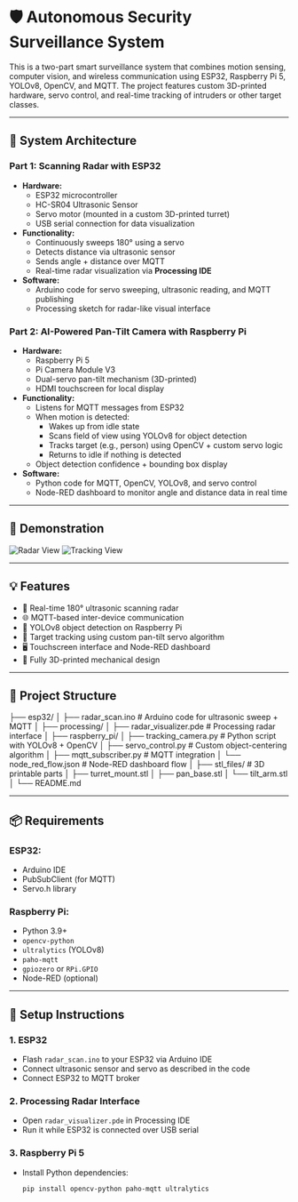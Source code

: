 # 🛡️ Autonomous Security Surveillance System

This is a two-part smart surveillance system that combines motion sensing, computer vision, and wireless communication using ESP32, Raspberry Pi 5, YOLOv8, OpenCV, and MQTT. The project features custom 3D-printed hardware, servo control, and real-time tracking of intruders or other target classes.

---

## 🔧 System Architecture

### **Part 1: Scanning Radar with ESP32**

- **Hardware:**
  - ESP32 microcontroller
  - HC-SR04 Ultrasonic Sensor
  - Servo motor (mounted in a custom 3D-printed turret)
  - USB serial connection for data visualization
- **Functionality:**
  - Continuously sweeps 180° using a servo
  - Detects distance via ultrasonic sensor
  - Sends angle + distance over MQTT
  - Real-time radar visualization via **Processing IDE**
- **Software:**
  - Arduino code for servo sweeping, ultrasonic reading, and MQTT publishing
  - Processing sketch for radar-like visual interface

### **Part 2: AI-Powered Pan-Tilt Camera with Raspberry Pi**

- **Hardware:**
  - Raspberry Pi 5
  - Pi Camera Module V3
  - Dual-servo pan-tilt mechanism (3D-printed)
  - HDMI touchscreen for local display
- **Functionality:**
  - Listens for MQTT messages from ESP32
  - When motion is detected:
    - Wakes up from idle state
    - Scans field of view using YOLOv8 for object detection
    - Tracks target (e.g., person) using OpenCV + custom servo logic
    - Returns to idle if nothing is detected
  - Object detection confidence + bounding box display
- **Software:**
  - Python code for MQTT, OpenCV, YOLOv8, and servo control
  - Node-RED dashboard to monitor angle and distance data in real time

---

## 📸 Demonstration

<!-- Insert images or demo GIFs -->
![Radar View](images/radar_demo.gif)
![Tracking View](images/tracking_demo.gif)

---

## 💡 Features

- 📡 Real-time 180° ultrasonic scanning radar
- 🌐 MQTT-based inter-device communication
- 🧠 YOLOv8 object detection on Raspberry Pi
- 🎯 Target tracking using custom pan-tilt servo algorithm
- 🖥️ Touchscreen interface and Node-RED dashboard
- 🔧 Fully 3D-printed mechanical design

---

## 📁 Project Structure
├── esp32/
│ ├── radar_scan.ino # Arduino code for ultrasonic sweep + MQTT
│
├── processing/
│ ├── radar_visualizer.pde # Processing radar interface
│
├── raspberry_pi/
│ ├── tracking_camera.py # Python script with YOLOv8 + OpenCV
│ ├── servo_control.py # Custom object-centering algorithm
│ ├── mqtt_subscriber.py # MQTT integration
│ └── node_red_flow.json # Node-RED dashboard flow
│
├── stl_files/ # 3D printable parts
│ ├── turret_mount.stl
│ ├── pan_base.stl
│ └── tilt_arm.stl
│
└── README.md


---

## 📦 Requirements

### ESP32:
- Arduino IDE
- PubSubClient (for MQTT)
- Servo.h library

### Raspberry Pi:
- Python 3.9+
- `opencv-python`
- `ultralytics` (YOLOv8)
- `paho-mqtt`
- `gpiozero` or `RPi.GPIO`
- Node-RED (optional)

---

## 🚀 Setup Instructions

### 1. ESP32
- Flash `radar_scan.ino` to your ESP32 via Arduino IDE
- Connect ultrasonic sensor and servo as described in the code
- Connect ESP32 to MQTT broker

### 2. Processing Radar Interface
- Open `radar_visualizer.pde` in Processing IDE
- Run it while ESP32 is connected over USB serial

### 3. Raspberry Pi 5
- Install Python dependencies:  
  ```bash
  pip install opencv-python paho-mqtt ultralytics

